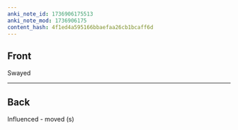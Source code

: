 ```yaml
---
anki_note_id: 1736906175513
anki_note_mod: 1736906175
content_hash: 4f1ed4a595166bbaefaa26cb1bcaff6d
---
```


## Front

Swayed

<hr/>

## Back

Influenced - moved (s)
